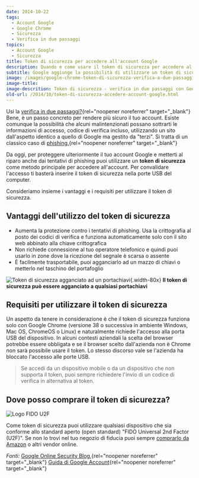 ```yaml
---
date: 2014-10-22
tags:
  - Account Google
  - Google Chrome
  - Sicurezza
  - Verifica in due passaggi
topics:
  - Account Google
  - Sicurezza
title: Token di sicurezza per accedere all'account Google
description: Quando e come usare il token di sicurezza per accedere al tuo account Google
subtitle: Google aggiunge la possibilità di utilizzare un token di sicurezza per accedere all'account
image: /images/google-chrome-token-di-sicurezza-verifica-a-due-passaggi.png
image-title:
image-descrition: Token di sicurezza - verifica in due passaggi con Google Chrome
old-url: /2014/10/token-di-sicurezza-accedere-account-google.html
---
```


Usi la [verifica in due passaggi?](https://www.google.com/landing/2step/){rel="noopener noreferrer" target="_blank"} Bene, è un passo concreto per rendere più sicuro il tuo account. Esiste comunque la possibilità che alcuni malintenzionati possano sottrarti le informazioni di accesso, codice di verifica incluso, utilizzando un sito dall'aspetto identico a quello di Google ma gestito da "terzi". Si tratta di un classico caso di [phishing.](http://it.wikipedia.org/wiki/Phishing){rel="noopener noreferrer" target="_blank"}

Da oggi, per proteggere ulteriormente il tuo account Google e metterti al riparo anche dai tentativi di phishing puoi utilizzare un **token di sicurezza** come metodo principale per accedere all'account. Per convalidare l'accesso ti basterà inserire il token di sicurezza nella porte USB del computer.

Consideriamo insieme i vantaggi e i requisiti per utilizzare il token di sicurezza.

## Vantaggi dell'utilizzo del token di sicurezza

- Aumenta la protezione contro i tentativi di phishing.
Usa la crittografia al posto dei codici di verifica e funziona automaticamente solo con il sito web abbinato alla chiave crittografica
- Non richiede connessione al tuo operatore telefonico e quindi puoi usarlo in zone dove la ricezione del segnale è scarsa o assente
- È facilmente trasportabile, puoi agganciarlo ad un mazzo di chiavi o metterlo nel taschino del portafoglio

![Token di sicurezza agganciato ad un portachiavi](/images/token-di-sicurezza-portachiavi.jpg){.width-80x}
**Il token di sicurezza può essere agganciato a qualsiasi portachiavi**

## Requisiti per utilizzare il token di sicurezza

Un aspetto da tenere in considerazione è che il token di sicurezza funziona solo con Google Chrome (versione 38 o successiva in ambiente Windows, Mac OS, ChromeOS o Linux) e naturalmente richiede l'accesso alla porta USB del dispositivo. In alcuni contesti aziendali la scelta del browser potrebbe essere obbligata e se il browser scelto dall'azienda non è Chrome non sarà possibile usare il token. Lo stesso discorso vale se l'azienda ha bloccato l'accesso alle porte USB.

> Se accedi da un dispositivo mobile o da un dispositivo che non supporta il token, puoi sempre richiedere l'invio di un codice di verifica in alternativa al token.

## Dove posso comprare il token di sicurezza?

<div class="clearfix">
<img alt='Logo FIDO U2F' src='/images/marchio-FIDO-U2F-token-di-sicurezza.png' class='img-responsive-30x-start'>
<p>Come token di sicurezza puoi utilizzare qualsiasi dispositivo che sia conforme allo standard aperto (open standard) "FIDO Universal 2nd Factor (U2F)". Se non lo trovi nel tuo negozio di fiducia puoi sempre <a href='http://www.amazon.it/s/ref=nb_sb_noss?url=search-alias%3Daps&field-keywords=FIDO%20U2F%20Security%20Key' rel='noopener noreferrer' >comprarlo da Amazon</a> o altri vendor online.</p>
</div>

_Fonti:_ [Google Online Security Blog,](http://googleonlinesecurity.blogspot.it/2014/10/strengthening-2-step-verification-with.html){rel="noopener noreferrer" target="_blank"} [Guida di Google Account](https://support.google.com/accounts/answer/6103523){rel="noopener noreferrer" target="_blank"}
